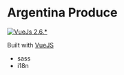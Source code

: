# Argentina Produce

[![VueJs 2.6.*](https://img.shields.io/static/v1.svg?label=VueJS&message=2.6.x&color=41B883)](https://vuejs.org/)

Built with [VueJS](https://vuejs.org/)

-  sass
-  i18n
